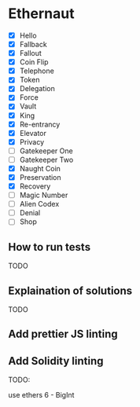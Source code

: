 # Ethernaut

* [x] Hello
* [x] Fallback
* [x] Fallout
* [x] Coin Flip
* [x] Telephone
* [x] Token
* [x] Delegation
* [x] Force
* [x] Vault
* [x] King
* [x] Re-entrancy
* [x] Elevator
* [x] Privacy
* [ ] Gatekeeper One
* [ ] Gatekeeper Two
* [x] Naught Coin
* [x] Preservation
* [x] Recovery
* [ ] Magic Number
* [ ] Alien Codex
* [ ] Denial
* [ ] Shop

## How to run tests

TODO

## Explaination of solutions

TODO

## Add prettier JS linting

## Add Solidity linting

TODO:

use ethers 6 - BigInt
